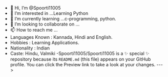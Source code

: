 - 👋 Hi, I’m @Spoorti11005
- 👀 I’m interested in ...Learning  Python 
- 🌱 I’m currently learning ...c-programming, python.
- 💞️ I’m looking to collaborate on ...
- 📫 How to reach me ...
- Languages Known : Kannada, Hindi and English.
- Hobbies : Learning Applications.
- Nationality : Indian
- Caste: Hindu, Valmiki
-Spoorti11005/Spoorti11005 is a ✨ special ✨ repository because its `README.md` (this file) appears on your GitHub profile.
You can click the Preview link to take a look at your changes.
--->
